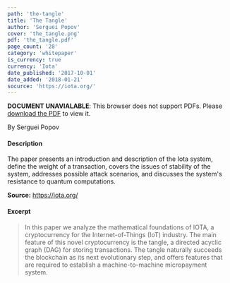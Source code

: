 ```yaml
---
path: 'the-tangle'
title: 'The Tangle'
author: 'Serguei Popov'
cover: 'the_tangle.png'
pdf: 'the_tangle.pdf'
page_count: '28'
category: 'whitepaper'
is_currency: true
currency: 'Iota'
date_published: '2017-10-01'
date_added: '2018-01-21'
socurce: 'https://iota.org/'
---
```


<object class="pdf_embed" data="/pdf/the_tangle.pdf" type="application/pdf" width="100%" height="100%">
   <p><b>DOCUMENT UNAVIALABLE</b>: This browser does not support PDFs. Please <a href="/pdf/the_tangle.pdf">download the PDF</a> to view it.</p>
</object>

By Serguei Popov

#### Description
The paper presents an introduction and description of the Iota system, define the weight of a transaction, covers the issues of stability of the system, addresses possible attack scenarios, and discusses the system's resistance to quantum computations.

**Source:** https://iota.org/

#### Excerpt
> In this paper we analyze the mathematical foundations of IOTA, a cryptocurrency for the Internet-of-Things (IoT) industry. The main feature of this novel cryptocurrency is the tangle, a directed acyclic graph (DAG) for storing transactions. The tangle naturally succeeds the blockchain as its next evolutionary step, and offers features that are required to establish a machine-to-machine micropayment system.
